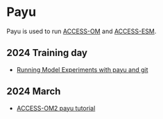 # Payu

Payu is used to run [ACCESS-OM](/models/run-a-model/run-access-om) and [ACCESS-ESM](/models/run-a-model/run-access-esm).

## 2024 Training day 
- [Running Model Experiments with payu and git](https://forum.access-hive.org.au/t/running-model-experiments-with-payu-and-git/2285)

## 2024 March  

- [ACCESS-OM2 payu tutorial](https://forum.access-hive.org.au/t/access-om2-payu-tutorial/1750)
